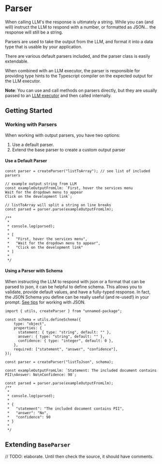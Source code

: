 # Parser
When calling LLM's the response is ultimately a string. While you can (and will) instruct the LLM to respond with a number, or formatted as JSON... the response will still be a string.

Parsers are used to take the output from the LLM, and format it into a data type that is usable by your application. 

There are various default parsers included, and the parser class is easily extendable.

When combined with an LLM executor, the parser is responsible for providing type hints to the Typescript compiler on the expected output for the LLM executor.

**Note**: You can use and call methods on parsers directly, but they are usually passed to an [LLM executor](/executor) and then called internally. 
## Getting Started

### Working with Parsers
When working with output parsers, you have two options:

1. Use a default parser. 
2. Extend the base parser to create a custom output parser

####  Use a Default Parser

```typescript:no-line-numbers
const parser = createParser("listToArray"); // see list of included parsers

// example output string from LLM
const exampleOutputFromLlm: `First, hover the services menu
Wait for the dropdown menu to appear
Click on the development link`;

// listToArray will split a string on line breaks 
const parsed = parser.parse(exampleOutputFromLlm);

/**
 * 
 * console.log(parsed);
 * 
 * [
 *   "First, hover the services menu",
 *   "Wait for the dropdown menu to appear",
 *   "Click on the development link"
 * ]
 * 
 */
```

#### Using a Parser with Schema
When instructing the LLM to respond with json or a format that can be parsed to json, it can be helpful to define schema. This allows you to validate, provide default values, and have a fully-typed response. In fact, the JSON Schema you define can be really useful (and re-used!) in your prompt. [See tips](/examples/concepts/working-with-json) for working with JSON.

```typescript:no-line-numbers
import { utils, createParser } from "unnamed-package";

const schema = utils.defineSchema({
    type: "object",
    properties: {
      statement: { type: "string", default: "" },
      answer: { type: "string", default: "" },
      confidence: { type: "integer", default: 0 },
    },
    required: ["statement", "answer", "confidence"],
});

const parser = createParser("listToJson", schema);

const exampleOutputFromLlm: `Statement: The included document contains PII\nAnswer: No\nConfidence: 90`;

const parsed = parser.parse(exampleOutputFromLlm);
/**
 * 
 * console.log(parsed);
 * 
 * { 
 *   "statement": "The included document contains PII",
 *   "answer": "No",
 *   "confidence": 90
 * }
 * 
 */
```



## Extending `BaseParser`
// TODO: elaborate. Until then check the source, it should have comments.